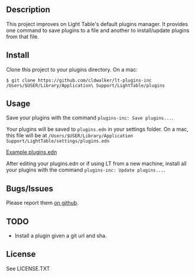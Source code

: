## Description
This project improves on Light Table's default plugins manager. It provides one command
to save plugins to a file and another to install/update plugins from that file.

## Install

Clone this project to your plugins directory. On a mac:

```
$ git clone https://github.com/cldwalker/lt-plugins-inc /Users/$USER/Library/Application\ Support/LightTable/plugins
```

## Usage

Save your plugins with the command `plugins-inc: Save plugins...`.

Your plugins will be saved to `plugins.edn` in your settings folder. On a mac,
this file will be at `/Users/$USER/Library/Application Support/LightTable/settings/plugins.edn`

[Example plugins.edn](https://github.com/cldwalker/dotfiles/blob/master/.light_table/plugins.edn)

After editing your plugins.edn or if using LT from a new machine, install
all your plugins with the command `plugins-inc: Update plugins...`.

## Bugs/Issues
Please report them [on github](http://github.com/cldwalker/lt-plugins-inc/issues).

## TODO
* Install a plugin given a git url and sha.

## License
See LICENSE.TXT
